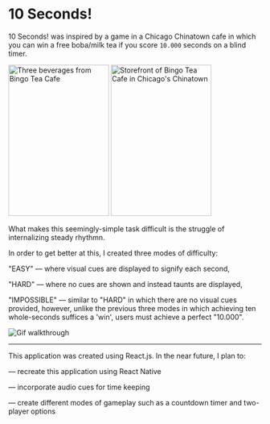 # 10 Seconds!

10 Seconds! was inspired by a game in a Chicago Chinatown cafe in which you can win a free boba/milk tea
if you score `10.000` seconds on a blind timer.

<div>
  <img src="https://github.com/markussanders/ten-seconds/blob/master/src/photos/bingo-teas.jpg" alt="Three beverages from Bingo Tea Cafe" height="300" width="200"/>

  <img src="https://github.com/markussanders/ten-seconds/blob/master/src/photos/storefront.jpg" alt="Storefront of Bingo Tea Cafe in Chicago's Chinatown" height="300" width="200" />
</div>

What makes this seemingly-simple task difficult is the struggle of internalizing steady rhythmn.

In order to get better at this, I created three modes of difficulty:

  "EASY" –– where visual cues are displayed to signify each second,
  
  "HARD" –– where no cues are shown and instead taunts are displayed,
  
  "IMPOSSIBLE" –– similar to "HARD" in which there are no visual cues provided, however, unlike the previous three modes in          which achieving ten whole-seconds suffices a 'win', users must achieve a perfect "10.000".
  
  ![Gif walkthrough](https://github.com/markussanders/ten-seconds/blob/master/src/photos/ten-seconds-walkthrough%20GIF.gif)

 -----------------------------------------------------------------------------------------------------------------------------
 
This application was created using React.js. In the near future, I plan to:

  –– recreate this application using React Native
  
  –– incorporate audio cues for time keeping
  
  –– create different modes of gameplay such as a countdown timer and two-player options
  
 
